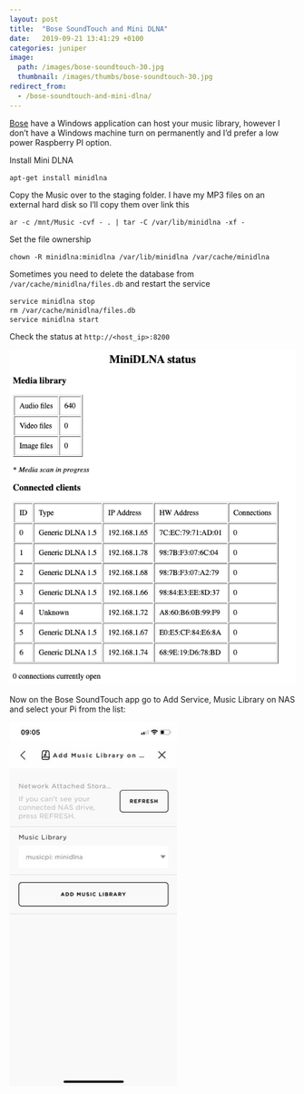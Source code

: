 ```yaml
---
layout: post
title:  "Bose SoundTouch and Mini DLNA"
date:   2019-09-21 13:41:29 +0100
categories: juniper
image:
  path: /images/bose-soundtouch-30.jpg
  thumbnail: /images/thumbs/bose-soundtouch-30.jpg
redirect_from:
  - /bose-soundtouch-and-mini-dlna/
---
```

[Bose](https://www.bose.co.uk) have a Windows application can host your music library, however I don’t have a Windows machine turn on permanently and I’d prefer a low power Raspberry PI option.

Install Mini DLNA

    apt-get install minidlna

Copy the Music over to the staging folder. I have my MP3 files on an external hard disk so I’ll copy them over link this

    ar -c /mnt/Music -cvf - . | tar -C /var/lib/minidlna -xf -

Set the file ownership

    chown -R minidlna:minidlna /var/lib/minidlna /var/cache/minidlna

Sometimes you need to delete the database from `/var/cache/minidlna/files.db` and restart the service

    service minidlna stop
    rm /var/cache/minidlna/files.db
    service minidlna start

Check the status at `http://<host_ip>:8200`

![](/images/minidlna-status.png)

Now on the Bose SoundTouch app go to Add Service, Music Library on NAS and select your Pi from the list:

![](/images/soundtouch-app.jpg)
